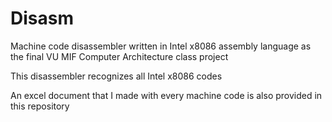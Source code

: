 # Disasm
Machine code disassembler written in Intel x8086 assembly language as the final VU MIF Computer Architecture class project

This disassembler recognizes all Intel x8086 codes

An excel document that I made with every machine code is also provided in this repository

